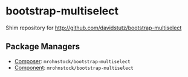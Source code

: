 bootstrap-multiselect
=====================

Shim repository for http://github.com/davidstutz/bootstrap-multiselect

Package Managers
----------------

* [Composer](http://packagist.org/packages/mrohnstock/bootstrap-multiselect): `mrohnstock/bootstrap-multiselect`
* [Component](http://component.io): `mrohnstock/bootstrap-multiselect`